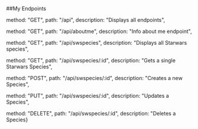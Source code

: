 ##My Endpoints

method: "GET", path: "/api", description: "Displays all endpoints",

method: "GET", path: "/api/aboutme", description: "Info about me endpoint",

method: "GET", path: "/api/swspecies", description: "Displays all Starwars species",

method: "GET", path: "/api/swspecies/:id", description: "Gets a single Starwars Species",

method: "POST", path: "/api/swspecies/:id", description: "Creates a new Species",

method: "PUT", path: "/api/swspecies/:id", description: "Updates a Species",

method: "DELETE", path: "/api/swspecies/:id", description: "Deletes a Species}
